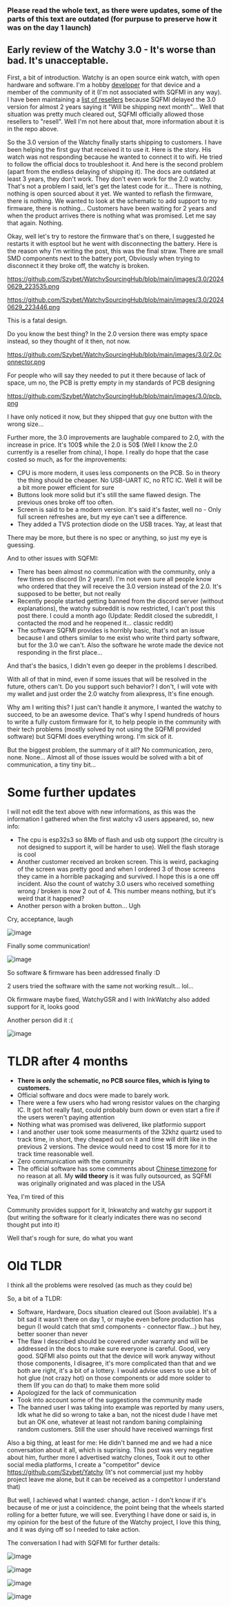 ### Please read the whole text, as there were updates, some of the parts of this text are outdated (for purpuse to preserve how it was on the day 1 launch)

## Early review of the Watchy 3.0 - It's worse than bad. It's unacceptable.

First, a bit of introduction. Watchy is an open source eink watch, with open hardware and software. I'm a hobby [developer](https://github.com/Szybet/InkWatchy) for that device and a member of the community of it (I'm not associated with SQFMI in any way). I have been maintaining a [list of resellers](https://github.com/Szybet/WatchySourcingHub) because SQFMI delayed the 3.0 version for almost 2 years saying it "Will be shipping next month"... Well that situation was pretty much cleared out, SQFMI officially allowed those resellers to "resell". Well I'm not here about that, more information about it is in the repo above.

So the 3.0 version of the Watchy finally starts shipping to customers. I have been helping the first guy that received it to use it. Here is the story. His watch was not responding because he wanted to connect it to wifi. He tried to follow the official docs to troubleshoot it. And here is the second problem (apart from the endless delaying of shipping it). The docs are outdated at least 3 years, they don't work. They don't even work for the 2.0 watchy. That's not a problem I said, let's get the latest code for it... There is nothing, nothing is open sourced about it yet. We wanted to reflash the firmware, there is nothing. We wanted to look at the schematic to add support to my firmware, there is nothing... Customers have been waiting for 2 years and when the product arrives there is nothing what was promised. Let me say that again. Nothing.

Okay, well let's try to restore the firmware that's on there, I suggested he restarts it with esptool but he went with disconnecting the battery. Here is the reason why I'm writing the post, this was the final straw. There are small SMD components next to the battery port, Obviously when trying to disconnect it they broke off, the watchy is broken.  

https://github.com/Szybet/WatchySourcingHub/blob/main/images/3.0/20240629_223535.png

https://github.com/Szybet/WatchySourcingHub/blob/main/images/3.0/20240629_223446.png

This is a fatal design.

Do you know the best thing? In the 2.0 version there was empty space instead, so they thought of it then, not now.

https://github.com/Szybet/WatchySourcingHub/blob/main/images/3.0/2.0connector.png

For people who will say they needed to put it there because of lack of space, um no, the PCB is pretty empty in my standards of PCB designing 

https://github.com/Szybet/WatchySourcingHub/blob/main/images/3.0/pcb.png

I have only noticed it now, but they shipped that guy one button with the wrong size...

Further more, the 3.0 improvements are laughable compared to 2.0, with the increase in price. It's 100$ while the 2.0 is 50$ (Well I know the 2.0 currently is a reseller from china), I hope. I really do hope that the case costed so much, as for the improvements:
- CPU is more modern, it uses less components on the PCB. So in theory the thing should be cheaper. No USB-UART IC, no RTC IC. Well it will be a bit more power efficient for sure
- Buttons look more solid but it's still the same flawed design. The previous ones broke off too often.
- Screen is said to be a modern version. It's said it's faster, well no - Only full screen refreshes are, but my eye can't see a difference.
- They added a TVS protection diode on the USB traces. Yay, at least that

There may be more, but there is no spec or anything, so just my eye is guessing.

And to other issues with SQFMI:
- There has been almost no communication with the community, only a few times on discord (In 2 years!). I'm not even sure all people know who ordered that they will receive the 3.0 version instead of the 2.0. It's supposed to be better, but not really
- Recently people started getting banned from the discord server (without explanations), the watchy subreddit is now restricted, I can't post this post there. I could a month ago (Update: Reddit closed the subreddit, I contacted the mod and he reopened it... classic reddit)
- The software SQFMI provides is horribly basic, that's not an issue because I and others similar to me exist who write third party software, but for the 3.0 we can't. Also the software he wrote made the device not responding in the first place...

And that's the basics, I didn't even go deeper in the problems I described.

With all of that in mind, even if some issues that will be resolved in the future, others can't. Do you support such behavior? I don't, I will vote with my wallet and just order the 2.0 watchy from aliexpress, It's fine enough.

Why am I writing this? I just can't handle it anymore, I wanted the watchy to succeed, to be an awesome device. That's why I spend hundreds of hours to write a fully custom firmware for it, to help people in the community with their tech problems (mostly solved by not using the SQFMI provided software) but SQFMI does everything wrong. I'm sick of it.

But the biggest problem, the summary of it all? No communication, zero, none. None... Almost all of those issues would be solved with a bit of communication, a tiny tiny bit...

# Some further updates
I will not edit the text above with new informations, as this was the information I gathered when the first watchy v3 users appeared, so, new info:
- The cpu is esp32s3 so 8Mb of flash and usb otg support (the circuitry is not designed to support it, will be harder to use). Well the flash storage is cool
- Another customer received an broken screen. This is weird, packaging of the screen was pretty good and when I ordered 3 of those screens they came in a horrible packaging and survived. I hope this is a one off incident. Also the count of watchy 3.0 users who received something wrong / broken is now 2 out of 4. This number means nothing, but it's weird that it happened?
- Another person with a broken button... Ugh

Cry, acceptance, laugh

![image](https://github.com/Szybet/WatchySourcingHub/assets/53944559/d3046384-e13b-45aa-88eb-fcad600b6a9a)

Finally some communication!

![image](https://github.com/Szybet/WatchySourcingHub/assets/53944559/a4fdd57a-6b59-410d-9ea4-d8ee5830d3ad)

So software & firmware has been addressed finally :D

2 users tried the software with the same not working result... lol...

Ok firmware maybe fixed, WatchyGSR and I with InkWatchy also added support for it, looks good

Another person did it :(

![image](https://github.com/Szybet/WatchySourcingHub/assets/53944559/2b3c2950-f6dd-4a48-828b-fc650f5e0e1b)

# TLDR after 4 months
- **There is only the schematic, no PCB source files, which is lying to customers.**
- Official software and docs were made to barely work.
- There were a few users who had wrong resistor values on the charging IC. It got hot really fast, could probably burn down or even start a fire if the users weren't paying attention
- Nothing what was promised was delivered, like platformio support
- I and another user took some measurments of the 32khz quartz used to track time, in short, they cheaped out on it and time will drift like in the previous 2 versions. The device would need to cost 1$ more for it to track time reasonable well.
- Zero communication with the community
- The official software has some comments about [Chinese timezone](https://github.com/sqfmi/Watchy/blob/9f3accdb076b567c2e34b0347f292effcde04a6f/src/Watchy32KRTC.cpp#L44) for no reason at all. My **wild theory** is it was fully outsourced, as SQFMI was originally originated and was placed in the USA

Yea, I'm tired of this

Community provides support for it, Inkwatchy and watchy gsr support it (but writing the software for it clearly indicates there was no second thought put into it)

Well that's rough for sure, do what you want

# Old TLDR
I think all the problems were resolved (as much as they could be)

So, a bit of a TLDR:
- Software, Hardware, Docs situation cleared out (Soon available). It's a bit sad it wasn't there on day 1, or maybe even before production has begun (I would catch that smd components - connector flaw...) but hey, better sooner than never
- The flaw I described should be covered under warranty and will be addressed in the docs to make sure everyone is careful. Good, very good. SQFMI also points out that the device will work anyway without those components, I disagree, it's more complicated than that and we both are right, it's a bit of a lottery. I would advise users to use a bit of hot glue (not crazy hot) on those components or add more solder to them (If you can do that) to make them more solid
- Apologized for the lack of communication 
- Took into account some of the suggestions the community made
- The banned user I was taking into example was reported by many users, Idk what he did so wrong to take a ban, not the nicest dude I have met but an OK one, whatever at least not random baning complaining random customers. Still the user should have received warnings first

Also a big thing, at least for me: He didn't banned me and we had a nice conversation about it all, which is suprising. This post was very negative about him, further more I advertised watchy clones, Took it out to other social media platforms, I create a "competitor" device https://github.com/Szybet/Yatchy (It's not commercial just my hobby project leave me alone, but it can be received as a competitor I understand that)

But well, I achieved what I wanted: change, action - I don't know if it's because of me or just a coincidence, the point being that the wheels started rolling for a better future, we will see. Everything I have done or said is, in my opinion for the best of the future of the Watchy project, I love this thing, and it was dying off so I needed to take action.

The conversation I had with SQFMI for further details:

![image](https://github.com/Szybet/WatchySourcingHub/assets/53944559/0571ab69-5eb4-4b36-97a7-37746447775e)

![image](https://github.com/Szybet/WatchySourcingHub/assets/53944559/b9b3f77f-1917-46fc-894f-88b9cb7a39ac)

![image](https://github.com/Szybet/WatchySourcingHub/assets/53944559/0d0765cc-38c8-4825-9daa-7a0937c942dd)

![image](https://github.com/Szybet/WatchySourcingHub/assets/53944559/6479f063-9e7e-401c-8ba1-9e38b0e78ff1)
